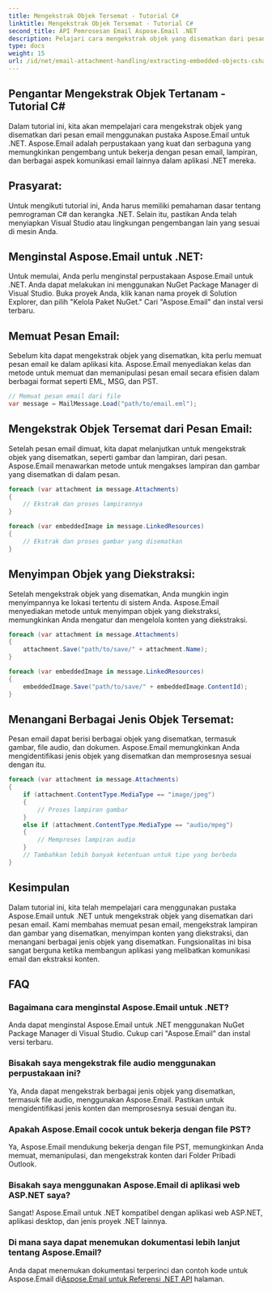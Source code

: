 ```yaml
---
title: Mengekstrak Objek Tersemat - Tutorial C#
linktitle: Mengekstrak Objek Tersemat - Tutorial C#
second_title: API Pemrosesan Email Aspose.Email .NET
description: Pelajari cara mengekstrak objek yang disematkan dari pesan email menggunakan Aspose.Email untuk .NET. Panduan langkah demi langkah dengan contoh kode.
type: docs
weight: 15
url: /id/net/email-attachment-handling/extracting-embedded-objects-csharp-tutorial/
---
```


## Pengantar Mengekstrak Objek Tertanam - Tutorial C#

Dalam tutorial ini, kita akan mempelajari cara mengekstrak objek yang disematkan dari pesan email menggunakan pustaka Aspose.Email untuk .NET. Aspose.Email adalah perpustakaan yang kuat dan serbaguna yang memungkinkan pengembang untuk bekerja dengan pesan email, lampiran, dan berbagai aspek komunikasi email lainnya dalam aplikasi .NET mereka.

## Prasyarat:

Untuk mengikuti tutorial ini, Anda harus memiliki pemahaman dasar tentang pemrograman C# dan kerangka .NET. Selain itu, pastikan Anda telah menyiapkan Visual Studio atau lingkungan pengembangan lain yang sesuai di mesin Anda.

## Menginstal Aspose.Email untuk .NET:

Untuk memulai, Anda perlu menginstal perpustakaan Aspose.Email untuk .NET. Anda dapat melakukan ini menggunakan NuGet Package Manager di Visual Studio. Buka proyek Anda, klik kanan nama proyek di Solution Explorer, dan pilih "Kelola Paket NuGet." Cari "Aspose.Email" dan instal versi terbaru.

## Memuat Pesan Email:

Sebelum kita dapat mengekstrak objek yang disematkan, kita perlu memuat pesan email ke dalam aplikasi kita. Aspose.Email menyediakan kelas dan metode untuk memuat dan memanipulasi pesan email secara efisien dalam berbagai format seperti EML, MSG, dan PST.

```csharp
// Memuat pesan email dari file
var message = MailMessage.Load("path/to/email.eml");
```

## Mengekstrak Objek Tersemat dari Pesan Email:

Setelah pesan email dimuat, kita dapat melanjutkan untuk mengekstrak objek yang disematkan, seperti gambar dan lampiran, dari pesan. Aspose.Email menawarkan metode untuk mengakses lampiran dan gambar yang disematkan di dalam pesan.

```csharp
foreach (var attachment in message.Attachments)
{
    // Ekstrak dan proses lampirannya
}

foreach (var embeddedImage in message.LinkedResources)
{
    // Ekstrak dan proses gambar yang disematkan
}
```

## Menyimpan Objek yang Diekstraksi:

Setelah mengekstrak objek yang disematkan, Anda mungkin ingin menyimpannya ke lokasi tertentu di sistem Anda. Aspose.Email menyediakan metode untuk menyimpan objek yang diekstraksi, memungkinkan Anda mengatur dan mengelola konten yang diekstraksi.

```csharp
foreach (var attachment in message.Attachments)
{
    attachment.Save("path/to/save/" + attachment.Name);
}

foreach (var embeddedImage in message.LinkedResources)
{
    embeddedImage.Save("path/to/save/" + embeddedImage.ContentId);
}
```

## Menangani Berbagai Jenis Objek Tersemat:

Pesan email dapat berisi berbagai objek yang disematkan, termasuk gambar, file audio, dan dokumen. Aspose.Email memungkinkan Anda mengidentifikasi jenis objek yang disematkan dan memprosesnya sesuai dengan itu.

```csharp
foreach (var attachment in message.Attachments)
{
    if (attachment.ContentType.MediaType == "image/jpeg")
    {
        // Proses lampiran gambar
    }
    else if (attachment.ContentType.MediaType == "audio/mpeg")
    {
        // Memproses lampiran audio
    }
    // Tambahkan lebih banyak ketentuan untuk tipe yang berbeda
}
```

## Kesimpulan

Dalam tutorial ini, kita telah mempelajari cara menggunakan pustaka Aspose.Email untuk .NET untuk mengekstrak objek yang disematkan dari pesan email. Kami membahas memuat pesan email, mengekstrak lampiran dan gambar yang disematkan, menyimpan konten yang diekstraksi, dan menangani berbagai jenis objek yang disematkan. Fungsionalitas ini bisa sangat berguna ketika membangun aplikasi yang melibatkan komunikasi email dan ekstraksi konten.

## FAQ

### Bagaimana cara menginstal Aspose.Email untuk .NET?

Anda dapat menginstal Aspose.Email untuk .NET menggunakan NuGet Package Manager di Visual Studio. Cukup cari "Aspose.Email" dan instal versi terbaru.

### Bisakah saya mengekstrak file audio menggunakan perpustakaan ini?

Ya, Anda dapat mengekstrak berbagai jenis objek yang disematkan, termasuk file audio, menggunakan Aspose.Email. Pastikan untuk mengidentifikasi jenis konten dan memprosesnya sesuai dengan itu.

### Apakah Aspose.Email cocok untuk bekerja dengan file PST?

Ya, Aspose.Email mendukung bekerja dengan file PST, memungkinkan Anda memuat, memanipulasi, dan mengekstrak konten dari Folder Pribadi Outlook.

### Bisakah saya menggunakan Aspose.Email di aplikasi web ASP.NET saya?

Sangat! Aspose.Email untuk .NET kompatibel dengan aplikasi web ASP.NET, aplikasi desktop, dan jenis proyek .NET lainnya.

### Di mana saya dapat menemukan dokumentasi lebih lanjut tentang Aspose.Email?

 Anda dapat menemukan dokumentasi terperinci dan contoh kode untuk Aspose.Email di[Aspose.Email untuk Referensi .NET API](https://reference.aspose.com/email/net/) halaman.
